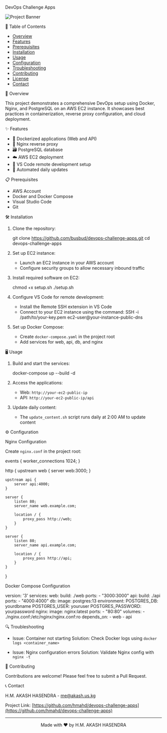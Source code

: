 DevOps Challenge Apps

![Project Banner](https://via.placeholder.com/1200x300?text=DevOps+Challenge+Apps)

📌 Table of Contents

- [Overview](-overview)
- [Features](-features)
- [Prerequisites](-prerequisites)
- [Installation](-installation)
- [Usage](-usage)
- [Configuration](-configuration)
- [Troubleshooting](-troubleshooting)
- [Contributing](-contributing)
- [License](-license)
- [Contact](-contact)

🚀 Overview

This project demonstrates a comprehensive DevOps setup using Docker, Nginx, and PostgreSQL on an AWS EC2 instance. It showcases best practices in containerization, reverse proxy configuration, and cloud deployment.

✨ Features

- 🐳 Dockerized applications (Web and API)
- 🔄 Nginx reverse proxy
- 🗃️ PostgreSQL database
- ☁️ AWS EC2 deployment
- 🔧 VS Code remote development setup
- 🔄 Automated daily updates

📋 Prerequisites

- AWS Account
- Docker and Docker Compose
- Visual Studio Code
- Git

🛠 Installation

1. Clone the repository:

   git clone https://github.com/busbud/devops-challenge-apps.git
   cd devops-challenge-apps

2. Set up EC2 instance:

   - Launch an EC2 instance in your AWS account
   - Configure security groups to allow necessary inbound traffic

3. Install required software on EC2:

   chmod +x setup.sh
   ./setup.sh

4. Configure VS Code for remote development:
   - Install the Remote SSH extension in VS Code
   - Connect to your EC2 instance using the command:
     SSH -i /path/to/your-key.pem ec2-user@your-instance-public-dns
5. Set up Docker Compose:
   - Create `docker-compose.yaml` in the project root
   - Add services for web, api, db, and nginx

🖥 Usage

1. Build and start the services:

   docker-compose up --build -d

2. Access the applications:

   - Web: `http://your-ec2-public-ip`
   - API: `http://your-ec2-public-ip/api`

3. Update daily content:
   - The `update_content.sh` script runs daily at 2:00 AM to update content

⚙️ Configuration

Nginx Configuration

Create `nginx.conf` in the project root:

events {
worker_connections 1024;
}

http {
upstream web {
server web:3000;
}

    upstream api {
        server api:4000;
    }

    server {
        listen 80;
        server_name web.example.com;

        location / {
            proxy_pass http://web;
        }
    }

    server {
        listen 80;
        server_name api.example.com;

        location / {
            proxy_pass http://api;
        }
    }

}

Docker Compose Configuration

version: '3'
services:
web:
build: ./web
ports: - "3000:3000"
api:
build: ./api
ports: - "4000:4000"
db:
image: postgres:13
environment:
POSTGRES_DB: yourdbname
POSTGRES_USER: youruser
POSTGRES_PASSWORD: yourpassword
nginx:
image: nginx:latest
ports: - "80:80"
volumes: - ./nginx.conf:/etc/nginx/nginx.conf:ro
depends_on: - web - api

🔍 Troubleshooting

- Issue: Container not starting
  Solution: Check Docker logs using `docker logs <container_name>`

- Issue: Nginx configuration errors
  Solution: Validate Nginx config with `nginx -t`

🤝 Contributing

Contributions are welcome! Please feel free to submit a Pull Request.


📞 Contact

H.M. AKASH HASENDRA - [me@akash.us.kg](mailto:me@akash.us.kg)

Project Link: [https://github.com/hmahd/devops-challenge-apps](https://github.com/hmahd/devops-challenge-apps)

---

<p align="center">Made with ❤️ by H.M. AKASH HASENDRA</p>
